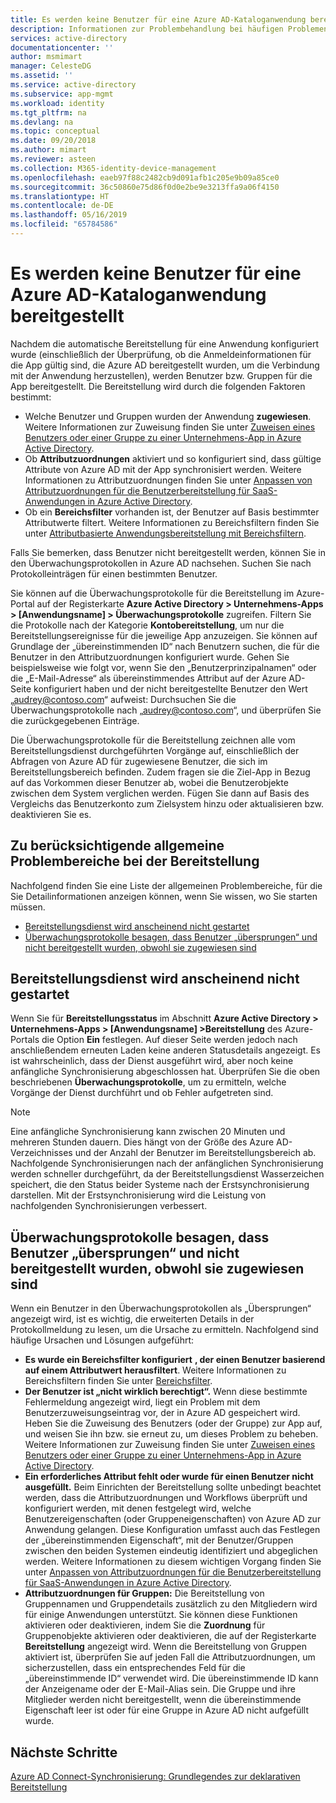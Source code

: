```yaml
---
title: Es werden keine Benutzer für eine Azure AD-Kataloganwendung bereitgestellt | Microsoft-Dokumentation
description: Informationen zur Problembehandlung bei häufigen Problemen, die auftreten, wenn Benutzer nicht in einer Azure AD-Kataloganwendung angezeigt werden, die Sie für die Benutzerbereitstellung mit Azure AD konfiguriert haben
services: active-directory
documentationcenter: ''
author: msmimart
manager: CelesteDG
ms.assetid: ''
ms.service: active-directory
ms.subservice: app-mgmt
ms.workload: identity
ms.tgt_pltfrm: na
ms.devlang: na
ms.topic: conceptual
ms.date: 09/20/2018
ms.author: mimart
ms.reviewer: asteen
ms.collection: M365-identity-device-management
ms.openlocfilehash: eaeb97f88c2482cb9d091afb1c205e9b09a85ce0
ms.sourcegitcommit: 36c50860e75d86f0d0e2be9e3213ffa9a06f4150
ms.translationtype: HT
ms.contentlocale: de-DE
ms.lasthandoff: 05/16/2019
ms.locfileid: "65784586"
---
```

# <a name="no-users-are-being-provisioned-to-an-azure-ad-gallery-application"></a>Es werden keine Benutzer für eine Azure AD-Kataloganwendung bereitgestellt
Nachdem die automatische Bereitstellung für eine Anwendung konfiguriert wurde (einschließlich der Überprüfung, ob die Anmeldeinformationen für die App gültig sind, die Azure AD bereitgestellt wurden, um die Verbindung mit der Anwendung herzustellen), werden Benutzer bzw. Gruppen für die App bereitgestellt. Die Bereitstellung wird durch die folgenden Faktoren bestimmt:

-   Welche Benutzer und Gruppen wurden der Anwendung **zugewiesen**. Weitere Informationen zur Zuweisung finden Sie unter [Zuweisen eines Benutzers oder einer Gruppe zu einer Unternehmens-App in Azure Active Directory](assign-user-or-group-access-portal.md).
-   Ob **Attributzuordnungen** aktiviert und so konfiguriert sind, dass gültige Attribute von Azure AD mit der App synchronisiert werden. Weitere Informationen zu Attributzuordnungen finden Sie unter [Anpassen von Attributzuordnungen für die Benutzerbereitstellung für SaaS-Anwendungen in Azure Active Directory](customize-application-attributes.md).
-   Ob ein **Bereichsfilter** vorhanden ist, der Benutzer auf Basis bestimmter Attributwerte filtert. Weitere Informationen zu Bereichsfiltern finden Sie unter [Attributbasierte Anwendungsbereitstellung mit Bereichsfiltern](define-conditional-rules-for-provisioning-user-accounts.md).
  
Falls Sie bemerken, dass Benutzer nicht bereitgestellt werden, können Sie in den Überwachungsprotokollen in Azure AD nachsehen. Suchen Sie nach Protokolleinträgen für einen bestimmten Benutzer.

Sie können auf die Überwachungsprotokolle für die Bereitstellung im Azure-Portal auf der Registerkarte **Azure Active Directory &gt; Unternehmens-Apps &gt; \[Anwendungsname\] &gt; Überwachungsprotokolle** zugreifen. Filtern Sie die Protokolle nach der Kategorie **Kontobereitstellung**, um nur die Bereitstellungsereignisse für die jeweilige App anzuzeigen. Sie können auf Grundlage der „übereinstimmenden ID“ nach Benutzern suchen, die für die Benutzer in den Attributzuordnungen konfiguriert wurde. Gehen Sie beispielsweise wie folgt vor, wenn Sie den „Benutzerprinzipalnamen“ oder die „E-Mail-Adresse“ als übereinstimmendes Attribut auf der Azure AD-Seite konfiguriert haben und der nicht bereitgestellte Benutzer den Wert „audrey@contoso.com“ aufweist: Durchsuchen Sie die Überwachungsprotokolle nach „audrey@contoso.com“, und überprüfen Sie die zurückgegebenen Einträge.

Die Überwachungsprotokolle für die Bereitstellung zeichnen alle vom Bereitstellungsdienst durchgeführten Vorgänge auf, einschließlich der Abfragen von Azure AD für zugewiesene Benutzer, die sich im Bereitstellungsbereich befinden. Zudem fragen sie die Ziel-App in Bezug auf das Vorkommen dieser Benutzer ab, wobei die Benutzerobjekte zwischen dem System verglichen werden. Fügen Sie dann auf Basis des Vergleichs das Benutzerkonto zum Zielsystem hinzu oder aktualisieren bzw. deaktivieren Sie es.

## <a name="general-problem-areas-with-provisioning-to-consider"></a>Zu berücksichtigende allgemeine Problembereiche bei der Bereitstellung
Nachfolgend finden Sie eine Liste der allgemeinen Problembereiche, für die Sie Detailinformationen anzeigen können, wenn Sie wissen, wo Sie starten müssen.

- [Bereitstellungsdienst wird anscheinend nicht gestartet](#provisioning-service-does-not-appear-to-start)
- [Überwachungsprotokolle besagen, dass Benutzer „übersprungen“ und nicht bereitgestellt wurden, obwohl sie zugewiesen sind](#audit-logs-say-users-are-skipped-and-not-provisioned-even-though-they-are-assigned)

## <a name="provisioning-service-does-not-appear-to-start"></a>Bereitstellungsdienst wird anscheinend nicht gestartet
Wenn Sie für **Bereitstellungsstatus** im Abschnitt **Azure Active Directory &gt; Unternehmens-Apps &gt; \[Anwendungsname\] &gt;Bereitstellung** des Azure-Portals die Option **Ein** festlegen. Auf dieser Seite werden jedoch nach anschließendem erneuten Laden keine anderen Statusdetails angezeigt. Es ist wahrscheinlich, dass der Dienst ausgeführt wird, aber noch keine anfängliche Synchronisierung abgeschlossen hat. Überprüfen Sie die oben beschriebenen **Überwachungsprotokolle**, um zu ermitteln, welche Vorgänge der Dienst durchführt und ob Fehler aufgetreten sind.

>[!NOTE]
>Eine anfängliche Synchronisierung kann zwischen 20 Minuten und mehreren Stunden dauern. Dies hängt von der Größe des Azure AD-Verzeichnisses und der Anzahl der Benutzer im Bereitstellungsbereich ab. Nachfolgende Synchronisierungen nach der anfänglichen Synchronisierung werden schneller durchgeführt, da der Bereitstellungsdienst Wasserzeichen speichert, die den Status beider Systeme nach der Erstsynchronisierung darstellen. Mit der Erstsynchronisierung wird die Leistung von nachfolgenden Synchronisierungen verbessert.
>


## <a name="audit-logs-say-users-are-skipped-and-not-provisioned-even-though-they-are-assigned"></a>Überwachungsprotokolle besagen, dass Benutzer „übersprungen“ und nicht bereitgestellt wurden, obwohl sie zugewiesen sind

Wenn ein Benutzer in den Überwachungsprotokollen als „Übersprungen“ angezeigt wird, ist es wichtig, die erweiterten Details in der Protokollmeldung zu lesen, um die Ursache zu ermitteln. Nachfolgend sind häufige Ursachen und Lösungen aufgeführt:

- **Es wurde ein Bereichsfilter konfiguriert** **, der einen Benutzer basierend auf einem Attributwert herausfiltert**. Weitere Informationen zu Bereichsfiltern finden Sie unter [Bereichsfilter](define-conditional-rules-for-provisioning-user-accounts.md).
- **Der Benutzer ist „nicht wirklich berechtigt“.** Wenn diese bestimmte Fehlermeldung angezeigt wird, liegt ein Problem mit dem Benutzerzuweisungseintrag vor, der in Azure AD gespeichert wird. Heben Sie die Zuweisung des Benutzers (oder der Gruppe) zur App auf, und weisen Sie ihn bzw. sie erneut zu, um dieses Problem zu beheben. Weitere Informationen zur Zuweisung finden Sie unter [Zuweisen eines Benutzers oder einer Gruppe zu einer Unternehmens-App in Azure Active Directory](assign-user-or-group-access-portal.md).
- **Ein erforderliches Attribut fehlt oder wurde für einen Benutzer nicht ausgefüllt.** Beim Einrichten der Bereitstellung sollte unbedingt beachtet werden, dass die Attributzuordnungen und Workflows überprüft und konfiguriert werden, mit denen festgelegt wird, welche Benutzereigenschaften (oder Gruppeneigenschaften) von Azure AD zur Anwendung gelangen. Diese Konfiguration umfasst auch das Festlegen der „übereinstimmenden Eigenschaft“, mit der Benutzer/Gruppen zwischen den beiden Systemen eindeutig identifiziert und abgeglichen werden. Weitere Informationen zu diesem wichtigen Vorgang finden Sie unter [Anpassen von Attributzuordnungen für die Benutzerbereitstellung für SaaS-Anwendungen in Azure Active Directory](customize-application-attributes.md).
- **Attributzuordnungen für Gruppen:** Die Bereitstellung von Gruppennamen und Gruppendetails zusätzlich zu den Mitgliedern wird für einige Anwendungen unterstützt. Sie können diese Funktionen aktivieren oder deaktivieren, indem Sie die **Zuordnung** für Gruppenobjekte aktivieren oder deaktivieren, die auf der Registerkarte **Bereitstellung** angezeigt wird. Wenn die Bereitstellung von Gruppen aktiviert ist, überprüfen Sie auf jeden Fall die Attributzuordnungen, um sicherzustellen, dass ein entsprechendes Feld für die „übereinstimmende ID“ verwendet wird. Die übereinstimmende ID kann der Anzeigename oder der E-Mail-Alias sein. Die Gruppe und ihre Mitglieder werden nicht bereitgestellt, wenn die übereinstimmende Eigenschaft leer ist oder für eine Gruppe in Azure AD nicht aufgefüllt wurde.

## <a name="next-steps"></a>Nächste Schritte

[Azure AD Connect-Synchronisierung: Grundlegendes zur deklarativen Bereitstellung](../hybrid/concept-azure-ad-connect-sync-declarative-provisioning.md)
